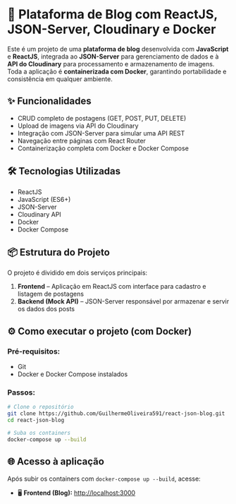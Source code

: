 # 📰 Plataforma de Blog com ReactJS, JSON-Server, Cloudinary e Docker

Este é um projeto de uma **plataforma de blog** desenvolvida com **JavaScript** e **ReactJS**, integrada ao **JSON-Server** para gerenciamento de dados e à **API do Cloudinary** para processamento e armazenamento de imagens. Toda a aplicação é **containerizada com Docker**, garantindo portabilidade e consistência em qualquer ambiente.

## ✨ Funcionalidades

- CRUD completo de postagens (GET, POST, PUT, DELETE)
- Upload de imagens via API do Cloudinary
- Integração com JSON-Server para simular uma API REST
- Navegação entre páginas com React Router
- Containerização completa com Docker e Docker Compose

## 🛠️ Tecnologias Utilizadas

- ReactJS
- JavaScript (ES6+)
- JSON-Server
- Cloudinary API
- Docker
- Docker Compose

## 📦 Estrutura do Projeto

O projeto é dividido em dois serviços principais:

1. **Frontend** – Aplicação em ReactJS com interface para cadastro e listagem de postagens
2. **Backend (Mock API)** – JSON-Server responsável por armazenar e servir os dados dos posts

## ⚙️ Como executar o projeto (com Docker)

### Pré-requisitos:
- Git
- Docker e Docker Compose instalados

### Passos:

```bash
# Clone o repositório
git clone https://github.com/GuilhermeOliveira591/react-json-blog.git
cd react-json-blog

# Suba os containers
docker-compose up --build

```

## 🌐 Acesso à aplicação

Após subir os containers com `docker-compose up --build`, acesse:

- 🖥️ **Frontend (Blog):** [http://localhost:3000](http://localhost:3000)


